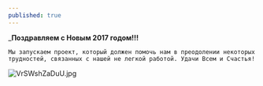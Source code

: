```yaml
---
published: true
---
```

_**Поздравляем с Новым 2017 годом!!!**

	Мы запускаем проект, который должен помочь нам в преодолении некоторых трудностей, связанных с нашей не легкой работой. Удачи Всем и Счастья!
    
![VrSWshZaDuU.jpg]({{site.baseurl}}images/VrSWshZaDuU.jpg)
